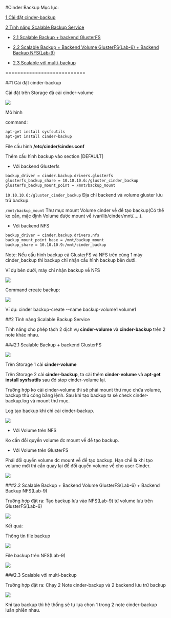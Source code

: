 #Cinder Backup
Mục lục:

[1 Cài đặt cinder-backup](#1)

[2 Tính năng Scalable Backup Service](#2)

- [2.1 Scalable Backup + backend GlusterFS](#2.1)

- [2.2 Scalable Backup + Backend Volume GlusterFS(Lab-6) + Backend Backup NFS(Lab-9)](#2.2)

- [2.3 Scalable với multi-backup](#2.3)

===========================

<a name="1"></a>
##1 Cài đặt cinder-backup

Cài đặt trên Storage đã cài cinder-volume 

<img src=http://i.imgur.com/K38igmX.png>

Mô hình

command: 
```sh
apt-get install sysfsutils
apt-get install cinder-backup
```

File cấu hình **/etc/cinder/cinder.conf**

Thêm cấu hình backup vào section [DEFAULT]

- Với backend Glusterfs 
```sh
backup_driver = cinder.backup.drivers.glusterfs
glusterfs_backup_share = 10.10.10.6:/gluster_cinder_backup
glusterfs_backup_mount_point = /mnt/backup_mount
```

`10.10.10.6:/gluster_cinder_backup` Địa chỉ backend và volume gluster lưu trữ backup.

`/mnt/backup_mount` Thư mục mount Volume cinder về để tạo backup(Có thể ko cần, mặc định Volume được mount về /var/lib/cinder/mnt/.....). 

- Với backend NFS
```sh
backup_driver = cinder.backup.drivers.nfs
backup_mount_point_base = /mnt/backup_mount
backup_share = 10.10.10.9:/mnt/cinder_backup
```

Note: Nếu cấu hình backup cả GlusterFS và NFS trên cùng 1 máy cinder_backup thì backup chỉ nhận cấu hình backup bên dưới. 

Ví dụ bên dưới, máy chỉ nhận backup về NFS

<img src=http://i.imgur.com/uD9nWfU.png>

Command create backup:

<img src=http://i.imgur.com/e4kVjjc.png>

Ví dụ: cinder backup-create --name backup-volume1 volume1


<a name="2"></a>
##2 Tính năng Scalable Backup Service

Tính năng cho phép tách 2 dịch vụ **cinder-volume** và **cinder-backup** trên 2 note khác nhau.

<a name="2.1"></a>
###2.1 Scalable Backup + backend GlusterFS

<img src=http://i.imgur.com/hzoIy5T.png>

Trên Storage 1 cài **cinder-volume**

Trên Storage 2 cài **cinder-backup**, ta cài thêm **cinder-volume** và **apt-get install sysfsutils** sau đó stop cinder-volume lại. 

Trường hợp ko cài cinder-volume thì sẽ phải mount thư mục chứa volume, backup thủ công bằng lệnh. Sau khi tạo backup ta sẽ check cinder-backup.log và mount thư mục.

Log tạo backup khi chỉ cài cinder-backup. 

<img src=http://i.imgur.com/or6DUUc.png>

- Với Volume trên NFS

Ko cần đổi quyền volume đc mount về để tạo backup. 

- Với Volume trên GlusterFS

Phải đổi quyền volume đc mount về để tạo backup. Hạn chế là khi tạo volume mới thì cần quay lại để đổi quyền volume về cho user Cinder. 

<img src=http://i.imgur.com/7WPInzI.png>

<a name="2.2"></a>
###2.2 Scalable Backup + Backend Volume GlusterFS(Lab-6) + Backend Backup NFS(Lab-9)

Trường hợp đặt ra: Tạo backup lưu vào NFS(Lab-9) từ volume lưu trên GlusterFS(Lab-6)

<img src=http://i.imgur.com/rA6Tsdu.png>

Kết quả:

Thông tin file backup

<img src=http://i.imgur.com/d3HUHgo.png>

File backup trên NFS(Lab-9)

<img src=http://i.imgur.com/RfZdb6w.png>

<a name="2.3"></a>
###2.3 Scalable với multi-backup

Trường hợp đặt ra: Chạy 2 Note cinder-backup và 2 backend lưu trữ backup

<img src=http://i.imgur.com/7r0mYcS.png>

Khi tạo backup thì hệ thống sẽ tự lựa chọn 1 trong 2 note cinder-backup luân phiên nhau. 







